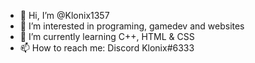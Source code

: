 - 👋 Hi, I’m @Klonix1357
- 👀 I’m interested in programing, gamedev and websites
- 🌱 I’m currently learning C++, HTML & CSS 
- 📫 How to reach me: Discord Klonix#6333
<!--- 💞️ I’m looking to collaborate on ... --->
<!---
Klonix1357/Klonix1357 is a ✨ special ✨ repository because its `README.md` (this file) appears on your GitHub profile.
You can click the Preview link to take a look at your changes.
--->
